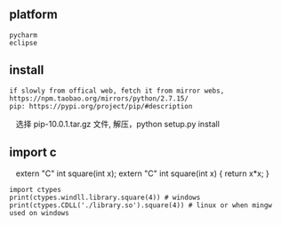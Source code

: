 ## platform
    pycharm
    eclipse
    
## install
    if slowly from offical web, fetch it from mirror webs, https://npm.taobao.org/mirrors/python/2.7.15/
    pip: https://pypi.org/project/pip/#description
    选择 pip-10.0.1.tar.gz 文件, 解压，python setup.py install 
    
## import c
    extern "C" int square(int x);
    extern "C" int square(int x)
    {
      return x*x;
    }

    import ctypes
    print(ctypes.windll.library.square(4)) # windows
    print(ctypes.CDLL('./library.so').square(4)) # linux or when mingw used on windows

